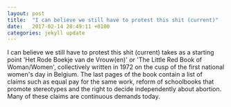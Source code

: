 ```yaml
---
layout: post
title:  "I can believe we still have to protest this shit (current)"
date:   2017-02-14 20:49:11 +0100
categories: jekyll update
---
```



I can believe we still have to protest this shit (current) takes as a starting point 'Het Rode Boekje van de Vrouw(en)' or 'The Little Red Book of Woman/Women', collectively written in 1972 on the
cusp of the first national women's day in Belgium. The last pages of the
book contain a list of claims such as equal pay for the same work,
reform of schoolbooks that promote stereotypes and the right to decide
independently about abortion. Many of these claims are
continuous demands today.